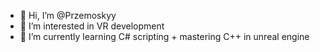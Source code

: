 - 👋 Hi, I’m @Przemoskyy
- 👀 I’m interested in VR development
- 🌱 I’m currently learning C# scripting + mastering C++ in unreal engine
